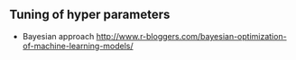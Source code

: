 
## Tuning of hyper parameters

* Bayesian approach http://www.r-bloggers.com/bayesian-optimization-of-machine-learning-models/
